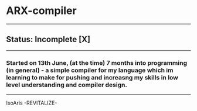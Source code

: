 # ARX-compiler
<hr>
<h2>Status: Incomplete [X]</h2>
<hr>
<h3>Started on 13th June, (at the time) 7 months into programming (in general) - a simple compiler for my language which im learning to make for pushing and increasng my skills in low level understanding and compiler design.</h3>
<hr>
<p>IsoAris -REVITALIZE-</p>
